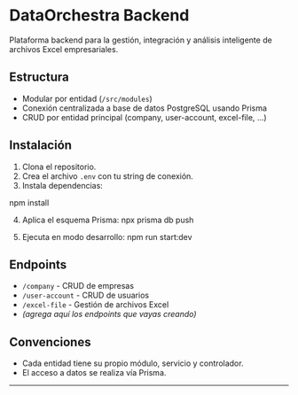 # DataOrchestra Backend

Plataforma backend para la gestión, integración y análisis inteligente de archivos Excel empresariales.

## Estructura

- Modular por entidad (`/src/modules`)
- Conexión centralizada a base de datos PostgreSQL usando Prisma
- CRUD por entidad principal (company, user-account, excel-file, ...)

## Instalación

1. Clona el repositorio.
2. Crea el archivo `.env` con tu string de conexión.
3. Instala dependencias:

npm install

4. Aplica el esquema Prisma:
npx prisma db push


5. Ejecuta en modo desarrollo:
npm run start:dev


## Endpoints

- `/company` - CRUD de empresas
- `/user-account` - CRUD de usuarios
- `/excel-file` - Gestión de archivos Excel
- *(agrega aquí los endpoints que vayas creando)*

## Convenciones

- Cada entidad tiene su propio módulo, servicio y controlador.
- El acceso a datos se realiza vía Prisma.

---